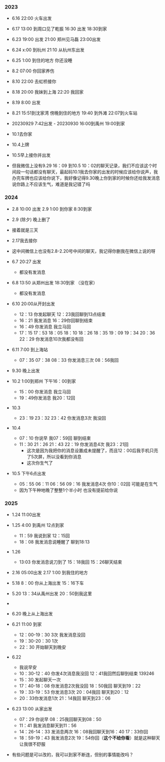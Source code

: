 ### 2023
- 6.16 22:00 火车出发 
- 6.17 13:00 到周口见了乾振 16:30 出发 18:30到家
- 6.23 19:00 出发 21:00 郑州见马磊 23:00出发 
- 6.24 x:00 到杭州 21:10 从杭州东出发
- 6.25 1:00 到住的地方 你还没睡

- 8.2 07:00 你回家养伤
- 8.10 22:00 去虹桥接你

- 8.18 20:00 我妹到上海 22:20 我回家
- 8.19 8:00 出发
- 8.21 15:51到沈家湾 傍晚到住的地方 19:40 到外滩 22:07到火车站



- 20230929 7:42出发 - 20230930 16:00到禹州 19:00到家
- 10.1去你家
- 10.4上牌
- 10.5早上接你并出发
- 但我微信上没有9.29 16：09 到10.5 10：02的聊天记录，我们不应该这个时间段一句话都没有聊天，最起码10.1我去你家的出发的时候应该给你说声，我办完车牌也应该给你说下，我好像记得9.30晚上你到家的时候你还给我发消息说你路上不应该生气，难道是我记错了吗

### 2024
- 2.8 10:00 出发 2.9 1:00 到你家 8:30到家
- 2.9 (除夕) 晚上删了
- 接着就是三天
- 2.17我去接你
- 这中间微信上也没有2.8-2.20号中间的聊天，我记得你删我在微信上说的呀

- 6.7 20:27 出发  
  - 都没有发消息
- 6.8 13:50 从郑州出发 18:30到家 （没在家）
  - 都没有发消息
- 6.10 20:00从开封出发
  - 12：13 你发起聊天 12：23我回聊到13点结束
  - 16：21 我发消息 16：29你回聊到结束
  - 16：49 你发消息 我立马回
  - 17：15 17：53 18：05 18：10 18：26 18：35 19：09 19：34 20：36 22：29 你发消息10次我都没有回
- 6.11 7:00 到上海站
  - 07：35 07：38 08：33 你发消息三次 08：56我回
- 9.30 晚上出发 
- 10.2 1:00到郑州 下午16：00到家
  - 15：00 你发消息 我立马回
  - 19：49你发消息 我20：12回
- 10.3
  - 23：19 23：32 23：42 你发消息3次 我没回
- 10.4
  - 07：10 你说早 我07：59回 聊到结束
  - 11：30 21：26 21：43 22：19 你发消息4次 我23：21回 
    - 这次是因为我把你的消息设置成未提醒了，而且12：00后我手机只亮了5次屏，所以没看到你消息
    - 这次你生气了
- 10.5 下午6点出发
  - 05：55 06：11 06：56 09：16 我发消息4次 你10：02回 可能是在生气
  - 因为下午种地晚了整整1个半小时 也没有提前给你说


### 2025
- 1.24 11:00出发 
- 1.25 4:00 到禹州 12点到家
  - 11：59 我说到家 12：15回
  - 18：08 我发消息说睡醒了 聊到18:13
- 1.26
  - 13:03 你发消息说刀到了 15：18我回 15：26聊天结束
- 2.16 05:00出发 2.17 1:00 到我住的地方

- 5.18 8：00 你从上海出发  15：16下车 
- 5.20 13：34从禹州出发 20：50到我这里
- 


- 6.20 晚上从上海出发
- 6.21 11:00 到家 
  - 12：00-19：30 3次 我发消息没回
  - 19：30-20：30 1次
  - 22：30 开始聊天到晚安
- 6.22
  - 我说早安
  - 10：30-12：40 你发4次消息我没回 12：41我回然后聊到结束 139246
  - 15：30 发起聊天一次
  - 17：40-18：08 你发消息2次我没回 18：50我回 聊天到19：22
  - 19：33-19：53 你发消息3次 20：04我回 聊天到20：12
  - 20：33你发消息1次 21：14我回 聊天到23：06
- 6.23 13:00 从家出发
  - 07：29 你说早 08：25我回聊天到08：50
  - 11：41 我发消息聊天到11：56
  - 14：26-14：33 发消息两次 16：08我回聊天到16：40 17：33你回
  - 18：59-19：43 我发消息2次  19：54你回（**这个不给你看**）就是这种聊天让我很不舒服


- 有些问题是可以改的，我可以到家不断连，但别的事情能改吗？

